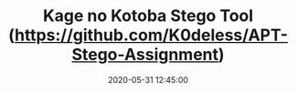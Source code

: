 ---
title: Kage no Kotoba Stego Tool (https://github.com/K0deless/APT-Stego-Assignment)
date: 2020-05-31 12:45:00
categories: articles
comments: true
en: true
link: https://github.com/K0deless/k0deless.github.io/blob/master/pdfs/documents/Kage%20no%20kotoba.pdf
description: Document about the stego-tool we did for APT class.
keywords: "Stego, Steganography"
authors: Sarvmetal, 90n20, Sc4reCr0w, Fare9
---